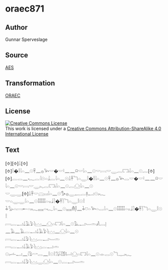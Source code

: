 # oraec871

## Author

Gunnar Sperveslage

## Source

[AES](https://github.com/simondschweitzer/aes)

## Transformation

[ORAEC](https://oraec.github.io/)

## License

<a rel="license" href="http://creativecommons.org/licenses/by-sa/4.0/"><img alt="Creative Commons License" style="border-width:0" src="https://i.creativecommons.org/l/by-sa/4.0/88x31.png" /></a><br />This work is licensed under a <a rel="license" href="http://creativecommons.org/licenses/by-sa/4.0/">Creative Commons Attribution-ShareAlike 4.0 International License</a>

## Text

[⯑][⯑]𓏙[⯑][⯑]𓎛�𓎛𓇋𓏏𓈖𓇳𓋹𓈖𓐍𓅨𓎟�𓎟𓍲𓈖𓈖𓍶𓎟𓇋𓏏𓈖𓇳𓎟𓇯𓎟𓇾𓐛𓉐𓏤𓇋𓏏𓈖𓇳𓐛[⯑]<br>
[⯑]𓐛𓂋𓈖𓆑𓐛𓇋𓇳𓏏𓇍𓐛𓇋𓏏𓈖𓇳𓏙𓋹𓆓𓏏𓇾𓎛�𓎛𓇋𓏏𓈖𓇳𓋹𓈖𓐍𓅨𓂋𓎟�𓎟𓍲𓈖𓈖𓍶𓎟𓇋𓏏𓈖𓇳𓎟𓇯𓎟𓇾𓏤𓈅𓐛𓉐𓏤𓇋𓏏𓈖𓇳𓐛𓈌𓇋𓏏𓈖𓇳<br>
𓎟𓇾𓇾[⯑]𓏙𓋹𓎟𓈍𓏥𓇋𓏏𓈖𓇳𓅜𓐍𓇾𓉻𓐛𓊢𓂝𓇳𓏤𓆑<br>
𓎟𓏏𓇾𓇾𓇋𓏏𓈖𓇳𓄤𓄤𓄤𓄤𓄤𓏏𓏭𓇍𓍘�𓋹𓍘𓆓𓏏𓇾𓎛𓇳𓎛<br>
𓇓𓅭𓏏𓇯𓄡𓏏𓏤𓆑𓈘𓏏𓆑𓇋𓏏𓈖𓇳𓈘𓄟𓋴𓈖𓇓𓈞𓏏𓅨𓏏𓂋𓇋𓏏𓈖𓇳𓄤𓄤𓄤𓄤𓄤𓏏𓏭𓇍𓍘�𓋹𓍘𓆓𓏏𓇾𓎛𓇳𓎛<br>
𓇯𓐛𓂝𓍑𓄿𓅱𓌙𓈉𓈖𓈌𓏏𓉐𓇋𓏏𓈖𓇳𓅓𓂝𓄑𓏛𓀻𓐙𓊤<br>
𓈖𓄿𓈖𓄿𓐛𓂝𓍑𓄿𓅱𓌙𓈉𓈖𓈌𓇋𓏏𓈖𓇳<br>
𓇯𓐛𓂝𓍑𓅱𓌙𓈉𓐛𓂝𓄑𓏛<br>
𓇯𓐛𓂝𓍑𓄿𓅱𓌙𓈉𓐛𓂝𓏛<br>
𓇳𓏤𓌡𓂝𓈖𓇋𓅱𓎡𓂋𓈖𓎛𓇳𓎛𓅮𓀨𓂡𓈌𓏏𓉐𓇋𓏏𓈖𓇳𓁹𓂋𓇳𓆓𓊃𓏤𓆑<br>
𓇯𓐛𓂝𓍑𓅱𓌙𓈉𓇾𓈌𓇋𓏏𓈖𓇳𓐛𓂝𓄑𓏛<br>
